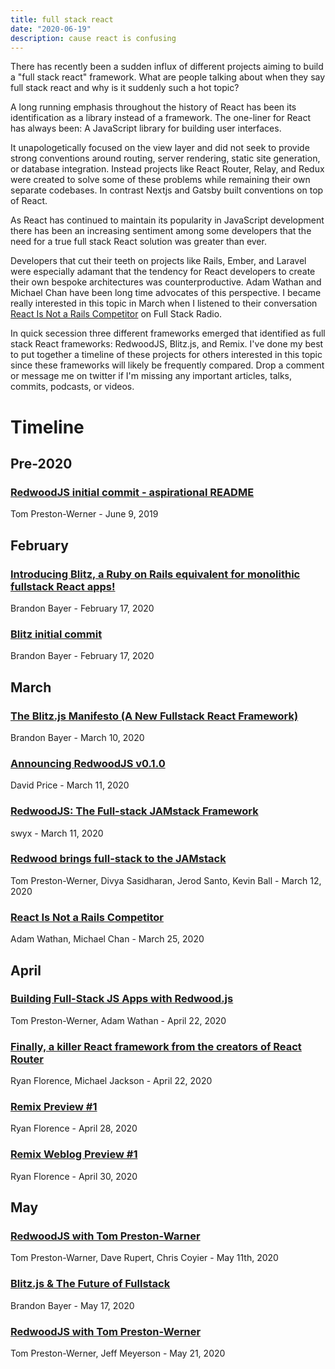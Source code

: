 ```yaml
---
title: full stack react
date: "2020-06-19"
description: cause react is confusing
---
```


There has recently been a sudden influx of different projects aiming to build a "full stack react" framework. What are people talking about when they say full stack react and why is it suddenly such a hot topic?

A long running emphasis throughout the history of React has been its identification as a library instead of a framework. The one-liner for React has always been: A JavaScript library for building user interfaces.

It unapologetically focused on the view layer and did not seek to provide strong conventions around routing, server rendering, static site generation, or database integration. Instead projects like React Router, Relay, and Redux were created to solve some of these problems while remaining their own separate codebases. In contrast Nextjs and Gatsby built conventions on top of React.

As React has continued to maintain its popularity in JavaScript development there has been an increasing sentiment among some developers that the need for a true full stack React solution was greater than ever.

Developers that cut their teeth on projects like Rails, Ember, and Laravel were especially adamant that the tendency for React developers to create their own bespoke architectures was counterproductive. Adam Wathan and Michael Chan have been long time advocates of this perspective. I became really interested in this topic in March when I listened to their conversation [React Is Not a Rails Competitor](https://www.fullstackradio.com/episodes/136) on Full Stack Radio.

In quick secession three different frameworks emerged that identified as full stack React frameworks: RedwoodJS, Blitz.js, and Remix. I've done my best to put together a timeline of these projects for others interested in this topic since these frameworks will likely be frequently compared. Drop a comment or message me on twitter if I'm missing any important articles, talks, commits, podcasts, or videos.

# Timeline

## Pre-2020

### [RedwoodJS initial commit - aspirational README](https://github.com/redwoodjs/redwood/commit/e2ceb0dcdffe4c28ff3ce804445387f4749e6a0b)
Tom Preston-Werner - June 9, 2019

## February

### [Introducing Blitz, a Ruby on Rails equivalent for monolithic fullstack React apps!](https://twitter.com/flybayer/status/1229425878481793024)
Brandon Bayer - February 17, 2020

### [Blitz initial commit](https://github.com/blitz-js/blitz/commit/07df04e91d03ae747af25709534005c0d670d608)
Brandon Bayer - February 17, 2020

## March

### [The Blitz.js Manifesto (A New Fullstack React Framework)](https://dev.to/flybayer/the-blitz-js-manifesto-a-new-react-framework-1gg7)
Brandon Bayer - March 10, 2020

### [Announcing RedwoodJS v0.1.0](https://community.redwoodjs.com/t/announcing-redwoodjs-v0-1-0/50)
David Price - March 11, 2020

### [RedwoodJS: The Full-stack JAMstack Framework](https://www.netlify.com/blog/2020/03/11/redwoodjs-the-full-stack-jamstack-framework/)
swyx - March 11, 2020

### [Redwood brings full-stack to the JAMstack](https://changelog.com/jsparty/119)
Tom Preston-Werner, Divya Sasidharan, Jerod Santo, Kevin Ball - March 12, 2020

### [React Is Not a Rails Competitor](https://www.fullstackradio.com/episodes/136)
Adam Wathan, Michael Chan - March 25, 2020

## April

### [Building Full-Stack JS Apps with Redwood.js](https://fullstackradio.simplecast.com/episodes/138-f1d6957b)
Tom Preston-Werner, Adam Wathan - April 22, 2020

### [Finally, a killer React framework from the creators of React Router](https://twitter.com/remix_run/status/1253043162714525696)
Ryan Florence, Michael Jackson - April 22, 2020

### [Remix Preview #1](https://www.youtube.com/watch?v=MYxwlmeyu9w)
Ryan Florence - April 28, 2020

### [Remix Weblog Preview #1](https://blog.remix.run/p/remix-preview)
Ryan Florence - April 30, 2020

## May

### [RedwoodJS with Tom Preston-Warner](https://shoptalkshow.com/412/)
Tom Preston-Warner, Dave Rupert, Chris Coyier - May 11th, 2020

### [Blitz.js & The Future of Fullstack](https://www.youtube.com/watch?v=ZSD5ifGTlag)
Brandon Bayer - May 17, 2020

### [RedwoodJS with Tom Preston-Werner](https://www.softwaredaily.com/post/5ec7997912b353000c6381d8/RedwoodJS-with-Tom-PrestonWerner)
Tom Preston-Werner, Jeff Meyerson - May 21, 2020